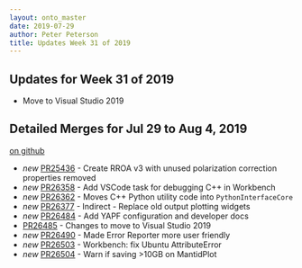 ```yaml
---
layout: onto_master
date: 2019-07-29
author: Peter Peterson
title: Updates Week 31 of 2019
---
```

Updates for Week 31 of 2019
---------------------------
* Move to Visual Studio 2019

Detailed Merges for Jul 29 to Aug 4, 2019
-----------------------------------------
[on github](https://github.com/mantidproject/mantid/pulls?q=is%3Apr+merged%3A2019-07-30..2019-08-04)

* *new* [PR25436](https://github.com/mantidproject/mantid/pull/25436) - Create RROA v3 with unused polarization correction properties removed
* *new* [PR26358](https://github.com/mantidproject/mantid/pull/26358) - Add VSCode task for debugging C++ in Workbench
* *new* [PR26362](https://github.com/mantidproject/mantid/pull/26362) - Moves C++ Python utility code into `PythonInterfaceCore`
* *new* [PR26377](https://github.com/mantidproject/mantid/pull/26377) - Indirect - Replace old output plotting widgets
* *new* [PR26484](https://github.com/mantidproject/mantid/pull/26484) - Add YAPF configuration and developer docs
* [PR26485](https://github.com/mantidproject/mantid/pull/26485) - Changes to move to Visual Studio 2019
* *new* [PR26490](https://github.com/mantidproject/mantid/pull/26490) - Made Error Reporter more user friendly
* *new* [PR26503](https://github.com/mantidproject/mantid/pull/26503) - Workbench: fix Ubuntu AttributeError
* *new* [PR26504](https://github.com/mantidproject/mantid/pull/26504) - Warn if saving >10GB on MantidPlot
